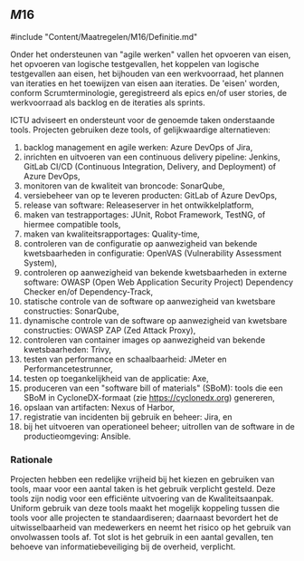 ## $M16$

#include "Content/Maatregelen/M16/Definitie.md"

Onder het ondersteunen van "agile werken" vallen het opvoeren van eisen, het opvoeren van logische testgevallen, het koppelen van logische testgevallen aan eisen, het bijhouden van een werkvoorraad, het plannen van iteraties en het toewijzen van eisen aan iteraties. De 'eisen' worden, conform Scrumterminologie, geregistreerd als epics en/of user stories, de werkvoorraad als backlog en de iteraties als sprints.

ICTU adviseert en ondersteunt voor de genoemde taken onderstaande tools. Projecten gebruiken deze tools, of gelijkwaardige alternatieven:

1. backlog management en agile werken: Azure DevOps of Jira,
2. inrichten en uitvoeren van een continuous delivery pipeline: Jenkins, GitLab CI/CD (Continuous Integration, Delivery, and Deployment) of Azure DevOps,
3. monitoren van de kwaliteit van broncode: SonarQube,
4. versiebeheer van op te leveren producten: GitLab of Azure DevOps,
5. release van software: Releaseserver in het ontwikkelplatform,
6. maken van testrapportages: JUnit, Robot Framework, TestNG, of hiermee compatible tools,
7. maken van kwaliteitsrapportages: Quality-time,
8. controleren van de configuratie op aanwezigheid van bekende kwetsbaarheden in configuratie: OpenVAS (Vulnerability Assessment System),
9. controleren op aanwezigheid van bekende kwetsbaarheden in externe software: OWASP (Open Web Application Security Project) Dependency Checker en/of Dependency-Track,
10. statische controle van de software op aanwezigheid van kwetsbare constructies: SonarQube,
11. dynamische controle van de software op aanwezigheid van kwetsbare constructies: OWASP ZAP (Zed Attack Proxy),
12. controleren van container images op aanwezigheid van bekende kwetsbaarheden: Trivy,
13. testen van performance en schaalbaarheid: JMeter en Performancetestrunner,
14. testen op toegankelijkheid van de applicatie: Axe,
15. produceren van een "software bill of materials" (SBoM): tools die een SBoM in CycloneDX-formaat (zie https://cyclonedx.org) genereren,
16. opslaan van artifacten: Nexus of Harbor,
17. registratie van incidenten bij gebruik en beheer: Jira, en
18. bij het uitvoeren van operationeel beheer; uitrollen van de software in de productieomgeving: Ansible.

### Rationale

Projecten hebben een redelijke vrijheid bij het kiezen en gebruiken van tools, maar voor een aantal taken is het gebruik verplicht gesteld. Deze tools zijn nodig voor een efficiënte uitvoering van de Kwaliteitsaanpak. Uniform gebruik van deze tools maakt het mogelijk koppeling tussen die tools voor alle projecten te standaardiseren; daarnaast bevordert het de uitwisselbaarheid van medewerkers en neemt het risico op het gebruik van onvolwassen tools af. Tot slot is het gebruik in een aantal gevallen, ten behoeve van informatiebeveiliging bij de overheid, verplicht.
